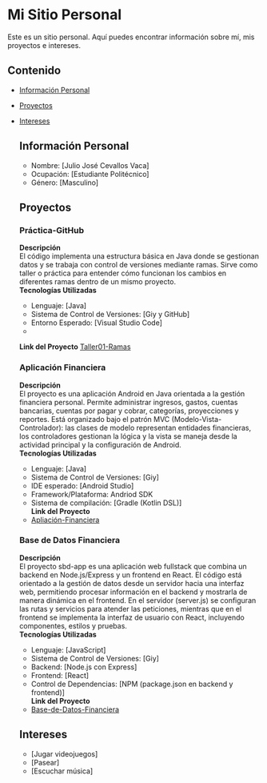 # Mi Sitio Personal

Este es un sitio personal. Aquí puedes encontrar información sobre mí, mis proyectos e intereses.

## Contenido

* [Información Personal](#información-personal)
* [Proyectos](#proyectos)
* [Intereses](#intereses)

  ## Información Personal
  * Nombre: [Julio José Cevallos Vaca]
  * Ocupación: [Estudiante Politécnico]
  * Género: [Masculino]
 
  ## Proyectos
    ### Práctica-GitHub
  **Descripción** <br>
  El código implementa una estructura básica en Java donde se gestionan datos y se trabaja con control de versiones mediante ramas.          Sirve como taller o práctica para entender cómo funcionan los cambios en diferentes ramas dentro de un mismo proyecto. <br>
  **Tecnologías Utilizadas**
    * Lenguaje: [Java]
    * Sistema de Control de Versiones: [Giy y GitHub]
    * Entorno Esperado: [Visual Studio Code]
    * <br>
  **Link del Proyecto**
[Taller01-Ramas](https://github.com/Julio-Cevallos/Taller01-Ramas)

    ### Aplicación Financiera
  **Descripción** <br>
  El proyecto es una aplicación Android en Java orientada a la gestión financiera personal. Permite administrar ingresos, gastos,            cuentas bancarias, cuentas por pagar y cobrar, categorías, proyecciones y reportes. Está organizado bajo el patrón MVC (Modelo-Vista-      Controlador): las clases de modelo representan entidades financieras, los controladores gestionan la lógica y la vista se maneja desde     la actividad principal y la configuración de Android. <br>
  **Tecnologías Utilizadas**
    * Lenguaje: [Java]
    * Sistema de Control de Versiones: [Giy]
    * IDE esperado: [Android Studio]
    * Framework/Plataforma: Andriod SDK
    * Sistema de compilación: [Gradle (Kotlin DSL)] <br>
  **Link del Proyecto**
    * [Apliación-Financiera](https://github.com/Julio-Cevallos/Aplicacion-Financiera)

    ### Base de Datos Financiera
  **Descripción** <br>
  El proyecto sbd-app es una aplicación web fullstack que combina un backend en Node.js/Express y un frontend en React. El código está       orientado a la gestión de datos desde un servidor hacia una interfaz web, permitiendo procesar información en el backend y mostrarla       de manera dinámica en el frontend. En el servidor (server.js) se configuran las rutas y servicios para atender las peticiones,             mientras que en el frontend se implementa la interfaz de usuario con React, incluyendo componentes, estilos y pruebas. <br>
  **Tecnologías Utilizadas**
    * Lenguaje: [JavaScript]
    * Sistema de Control de Versiones: [Giy]
    * Backend: [Node.js con Express]
    * Frontend: [React]
    * Control de Dependencias: [NPM (package.json en backend y frontend)] <br>
  **Link del Proyecto**
    * [Base-de-Datos-Financiera](https://github.com/Julio-Cevallos/Base-de-Datos-Financiera)
  
  ## Intereses
  * [Jugar videojuegos]
  * [Pasear]
  * [Escuchar música]
  
